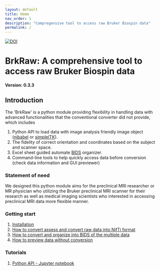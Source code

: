 ```yaml
---
layout: default
title: Home
nav_order: 1
description: "Compregensive tool to access raw Bruker Biospin data"
permalink: /
---
```


[![DOI](https://zenodo.org/badge/245546149.svg)](https://zenodo.org/badge/latestdoi/245546149)

# BrkRaw: A comprehensive tool to access raw Bruker Biospin data
#### Version: 0.3.3

## Introduction

The 'BrkRaw' is a python module providing flexibility in handling data with advanced functionalities that 
the conventional converter did not provide, which includes

1. Python API to load data with image analysis friendly image object ([nibabel](https://nipy.org/nibabel/) or 
[simpleITK](https://simpleitk.readthedocs.io/en/master/gettingStarted.html#python-binary-files)).
2. The fidelity of correct orientation and coordinates based on the subject and scanner space.
3. Excel sheet guided automate [BIDS](https://bids.neuroimaging.io) organizer.
4. Command-line tools to help quickly access data before conversion (check data information and GUI previewer)
    
### Statement of need
We designed this python module aims for the preclinical MRI researcher or MR physician who utilizing the Bruker 
preclinical MRI scanner for their research as well as medical imaging scientists who interested in accessing 
preclinical MRI data more flexible manner.

### Getting start
1. [Installation](https://brkraw.github.io/docs/gs_inst.html)
2. [How to convert assess and convert raw data into NifTi format](https://brkraw.github.io/docs/gs_nii.html)
3. [How to convert and organize into BIDS of the multiple data](https://brkraw.github.io/docs/gs_bids.html)
4. [How to preview data without conversion](https://brkraw.github.io/docs/gs_gui.html)

### Tutorials
1. [Python API - Jupyter notebook](https://mybinder.org/v2/gh/BrkRaw/tutorials/ac95b2c87b05664cb678c5dc1a930641397130ed)
